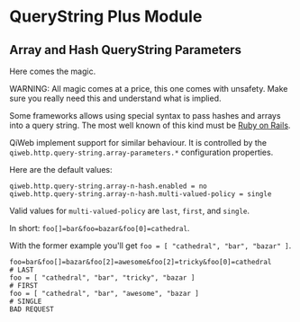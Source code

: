 # QueryString Plus Module

## Array and Hash QueryString Parameters

Here comes the magic.

WARNING: All magic comes at a price, this one comes with unsafety. Make sure you really need this and understand what is
implied.

Some frameworks allows using special syntax to pass hashes and arrays into a query string.
The most well known of this kind must be
[Ruby on Rails](http://guides.rubyonrails.org/action_controller_overview.html#hash-and-array-parameters).

QiWeb implement support for similar behaviour. It is controlled by the `qiweb.http.query-string.array-parameters.*`
configuration properties.

Here are the default values:

    qiweb.http.query-string.array-n-hash.enabled = no
    qiweb.http.query-string.array-n-hash.multi-valued-policy = single

Valid values for `multi-valued-policy` are `last`, `first`, and `single`.

In short: `foo[]=bar&foo=bazar&foo[0]=cathedral`.

With the former example you'll get `foo = [ "cathedral", "bar", "bazar" ]`.

    foo=bar&foo[]=bazar&foo[2]=awesome&foo[2]=tricky&foo[0]=cathedral
    # LAST
    foo = [ "cathedral", "bar", "tricky", "bazar ]
    # FIRST
    foo = [ "cathedral", "bar", "awesome", "bazar ]
    # SINGLE
    BAD REQUEST

